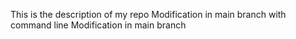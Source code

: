 This is the description of my repo
Modification in main branch with command line
Modification in main branch
